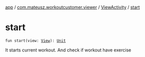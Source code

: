 [app](../../index.md) / [com.mateusz.workoutcustomer.viewer](../index.md) / [ViewActivity](index.md) / [start](./start.md)

# start

`fun start(view: `[`View`](https://developer.android.com/reference/android/view/View.html)`): `[`Unit`](https://kotlinlang.org/api/latest/jvm/stdlib/kotlin/-unit/index.html)

It starts current workout. And check if workout have exercise


